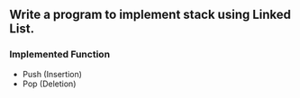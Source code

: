 ## Write a program to implement stack using Linked List. 

### Implemented Function
- Push (Insertion)
- Pop (Deletion)
